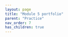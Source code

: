 ```yaml
---
layout: page
title: "Module 5 portfolio"
parent: "Practice"
nav_order: 7
has_children: true
---
```

